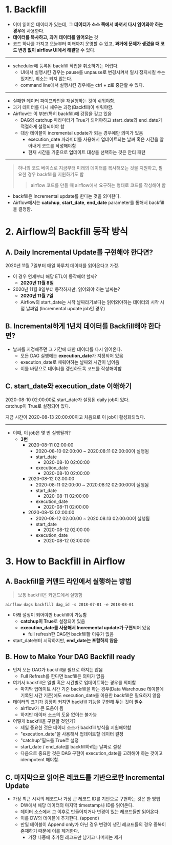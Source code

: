 # 1. Backfill

- 이미 읽어온 데이터가 있는데, 그 **데이터가 소스 쪽에서 바껴서 다시 읽어와야 하는 경우**에 사용한다.
- **데이터를 복사하고, 과거 데이터를 읽어오는** 것
- 코드 하나를 가지고 오늘부터 미래까지 운영할 수 있고, **과거에 문제가 생겼을 때 코드 변경 없이 airflow UI에서 해결**할 수 있다.

---

- scheduler에 등록된 backfill 작업을 취소하기는 어렵다.
	- UI에서 실행시킨 경우는 pause를 unpause로 변경시켜서 일시 정지시킬 수는 있지만, 취소는 되지 않는다.
	- command line에서 실행시킨 경우에는 ctrl + z로 중단할 수 있다.

---

- 실패한 데이터 파이프라인을 재실행하는 것이 쉬워야함.
- 과거 데이터를 다시 채우는 과정(Backfill)이 쉬워야함.
- Airflow는 이 부분(특히 backfill)에 강점을 갖고 있음
	- DAG의 catchup 파라미터가 True가 되어야하고 start_date와 end_date가 적절하게 설정되어야 함
	- 대상 테이블이 incremental update가 되는 경우에만 의미가 있음
		- execution_date 파라미터를 사용해서 업데이트되는 날짜 혹은 시간을 알아내게 코드를 작성해야함
		- 현재 시간을 기준으로 업데이트 대상을 선택하는 것은 안티 패턴

---

> 하나의 코드 베이스로 지금부터 미래의 데이터를 복사해오는 것을 지원하고, 필요한 경우 backfill을 지원하기도 함
> > airflow 코드를 만들 때 airflow에서 요구하는 형태로 코드를 작성해야 함

- backfill은 Incremental update를 한다는 것을 의미한다.
- Airflow에서는 **catchup**, **start_date**, **end_date** parameter를 통해서 backfill을 결정함.

# 2. Airflow의 Backfill 동작 방식

## A. Daily Incremental Update를 구현해야 한다면?

2020년 11월 7일부터 매일 하루치 데이터를 읽어온다고 가정.

- 이 경우 언제부터 해당 ETL이 동작해야 할까?
	- **2020년 11월 8일**
- 2020년 11월 8일부터 동작하지만, 읽어와야 하는 날짜는?
	- **2020년 11월 7일**
	- Airflow의 start_date는 시작 날짜라기보다는 읽어와야하는 데이터의 시작 시점 날짜임 (Incremental update job인 경우)

## B. Incremental하게 1년치 데이터를 Backfill해야 한다면?

- 날짜를 지정해주면 그 기간에 대한 데이터를 다시 읽어온다.
	- 모든 DAG 실행에는 **execution_date**가 지정되어 있음
	- execution_date로 채워야하는 날짜와 시간이 넘어옴
	- 이를 바탕으로 데이터를 갱신하도록 코드를 작성해야함

## C. start_date와 execution_date 이해하기

2020-08-10 02:00:00로 start_date가 설정된 daily job이 있다.  
catchup이 True로 설정되어 있다.

지금 시간이 2020-08-13 20:00:00이고 처음으로 이 job이 활성화되었다.

---

- 이때, 이 job은 몇 번 실행될까?
	- **3번**
		- 2020-08-11 02:00:00
			- 2020-08-10 02:00:00 ~ 2020:08:11 02:00:00이 실행됨
			- start_date
				- 2020-08-10 02:00:00
			- execution_date
				- 2020-08-10 02:00:00
		- 2020-08-12 02:00:00
			- 2020-08-11 02:00:00 ~ 2020:08:12 02:00:00이 실행됨
			- start_date
				- 2020-08-11 02:00:00
			- execution_date
				- 2020-08-11 02:00:00
		- 2020-08-13 02:00:00
			- 2020-08-12 02:00:00 ~ 2020:08:13 02:00:00이 실행됨
			- start_date
				- 2020-08-12 02:00:00
			- execution_date
				- 2020-08-12 02:00:00

# 3. How to Backfill in Airflow

## A. Backfill을 커맨드 라인에서 실행하는 방법

> 보통 backfill은 커맨드에서 실행함

`airflow dags backfill dag_id -s 2018-07-01 -e 2018-08-01`

- 아래 설정이 되어야만 backfill이 가능함
	- **catchup이 True**로 설정되어 있음
	- **execution_date를 사용해서 Incremental update가 구현**되어 있음
		- full refresh한 DAG면 backfill할 이유가 없음
- start_date부터 시작하지만, **end_date는 포함하지 않음**

## B. How to Make Your DAG Backfill ready

- 먼저 모든 DAG가 backfill을 필요로 하지는 않음
	- Full Refresh를 한다면 bacfill은 의미가 없음
- 여기서 backfill은 일별 혹은 시간별로 업데이트하는 경우를 의미함
	- 마지막 업데이트 시간 기준 backfill을 하는 경우(Data Warehouse 테이블에 기록된 시간 기준)에도 execution_date를 이용한 backfill은 필요하지 않음
- 데이터의 크기가 굉장히 커지면 backfill 기능을 구현해 두는 것이 필수
	- airflow가 큰 도움이 됨
	- 하지만 데이터 소스의 도움 없이는 불가능
- 어떻게 backfill을 구현할 것인가?
	- 제일 중요한 것은 데이터 소스가 backfill 방식을 지원해야함
	- "execution_date"을 사용해서 업데이트할 데이터 결정
	- "catchup"필드를 True로 설정
	- start_date / end_date를 backfill하려는 날짜로 설정
	- 다음으로 중요한 것은 DAG 구현이 execution_date을 고려해야 하는 것이고 idempotent 해야함.

## C. 마지막으로 읽어온 레코드를 기반으로한 Incremental Update

- 가장 최근 시각의 레코드나 가장 큰 레코드 ID를 기반으로 구현하는 것은 한 방법
	- DW에서 해당 데이터의 마지막 timestamp나 ID를 읽어온다.
	- 데이터 소스에서 그 이후로 만들어지거나 변경이 있는 레코드들만 읽어온다.
	- 이를 DW의 테이블에 추가한다. (append)
	- 만일 테이블이 Append only가 아닌 경우 변경이 생긴 레코드들의 경우 중복이 존재하기 때문에 이를 제거한다.
		- 가장 나중에 추가된 레코드만 남기고 나머지는 제거

